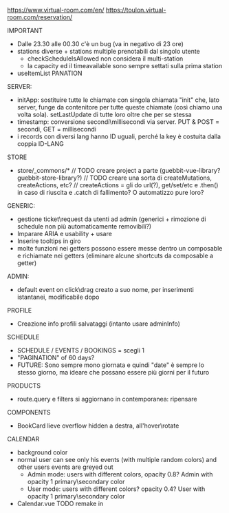 https://www.virtual-room.com/en/
https://toulon.virtual-room.com/reservation/


IMPORTANT
 - Dalle 23.30 alle 00.30 c'è un bug (va in negativo di 23 ore)
 - stations diverse + stations multiple prenotabili dal singolo utente
    - checkScheduleIsAllowed non considera il multi-station
    - la capacity ed il timeavailable sono sempre settati sulla prima station
 - useItemList PANATION

SERVER:
 - initApp: sostituire tutte le chiamate con singola chiamata "init" che, lato server, funge da contenitore per tutte queste chiamate (così chiamo una volta sola). setLastUpdate di tutte loro oltre che per se stessa
 - timestamp: conversione secondi\millisecondi via server. PUT & POST = secondi, GET = millisecondi
 - i records con diversi lang hanno ID uguali, perché la key è costuita dalla coppia ID-LANG

STORE
 - store/_commons/*
   // TODO creare project a parte (guebbit-vue-library? guebbit-store-library?)
   // TODO creare una sorta di createMutations, createActions, etc?
   // createActions = gli do url(?), get/set/etc e .then() in caso di riuscita e .catch di fallimento? O automatizzo pure loro?


GENERIC:
 - gestione ticket\request da utenti ad admin (generici + rimozione di schedule non più automaticamente removibili?)
 - Imparare ARIA e usability + usare
 - Inserire tooltips in giro
 - molte funzioni nei getters possono essere messe dentro un composable e richiamate nei getters (eliminare alcune shortcuts da composable a getter)

ADMIN:
 - default event on click\drag creato a suo nome, per inserimenti istantanei, modificabile dopo

PROFILE
 - Creazione info profili salvataggi (intanto usare adminInfo)

SCHEDULE
 - SCHEDULE / EVENTS / BOOKINGS = scegli 1
 - "PAGINATION" of 60 days?
 - FUTURE: Sono sempre mono giornata e quindi "date" è sempre lo stesso giorno, ma ideare che possano essere più giorni per il futuro

PRODUCTS
 - route.query e filters si aggiornano in contemporanea: ripensare

COMPONENTS
 - BookCard lieve overflow hidden a destra, all'hover\rotate

CALENDAR
 - background color
 - normal user can see only his events (with multiple random colors) and other users events are greyed out
   - Admin mode: users with different colors, opacity 0.8? Admin with opacity 1 primary\secondary color 
   - User mode: users with different colors? opacity 0.4? User with opacity 1 primary\secondary color
 - Calendar.vue TODO remake in <script SETUP>
 - Fullcalendar eventDurationEditable = false perché non triggera eventAllow
 - dayMaxEvents: true (non dovrebbe servire ma controlla https://fullcalendar.io/docs/dayMaxEvents, magari come comportamento standard interno)

YUP
 - yup.object.test() mi restituisce key vuota, problema nel controllo delle date di yup

FUTURO:
 - sendScheduleRequestMap
   - confirm: è sempre true, sendSchedule viene usato solo al confirm, ma in futuro verrà inviato per salvare le modifiche in corso
     (quindi sarà possibile inviare gli schedule online senza confermare o pagare)
   - useWallet: è sempre true, in futuro l'utente potrà decidere se usare o meno il wallet
 - Forms: usare Timepicker e Datepicker migliori, o splittare type="time" in una select (problema dropdown minuti, che devono riflettere lo step, tipo 00 e 30)
 - Le traduzioni di cose come, esempio, il genere (action => genre-action = azione), i tag, etc, che fare visto che sono custom? Far arrivare dal server la traduzione (con l'icona, il colore, etc)